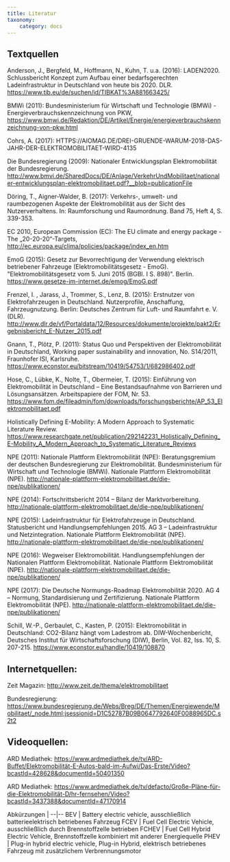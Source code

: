 ```yaml
---
title: Literatur
taxonomy:
    category: docs
---
```


## Textquellen

Anderson, J., Bergfeld, M., Hoffmann, N., Kuhn, T. u.a. (2016): LADEN2020. Schlussbericht Konzept zum Aufbau einer bedarfsgerechten Ladeinfrastruktur in Deutschland von heute bis 2020. DLR. https://www.tib.eu/de/suchen/id/TIBKAT%3A881663425/

BMWi (2011): Bundesministerium für Wirtschaft und Technologie (BMWi) - Energieverbrauchskennzeichnung von PKW, https://www.bmwi.de/Redaktion/DE/Artikel/Energie/energieverbrauchskennzeichnung-von-pkw.html

Cohrs, A. (2017): HTTPS://AIOMAG.DE/DREI-GRUENDE-WARUM-2018-DAS-JAHR-DER-ELEKTROMOBILITAET-WIRD-4135

Die Bundesregierung (2009): Nationaler Entwicklungsplan Elektromobilität der Bundesregierung. http://www.bmvi.de/SharedDocs/DE/Anlage/VerkehrUndMobilitaet/nationaler-entwicklungsplan-elektromobilitaet.pdf?__blob=publicationFile

Döring, T., Aigner-Walder, B. (2017): Verkehrs-, umwelt- und raumbezogenen Aspekte der Elektromobilität aus der Sicht des Nutzerverhaltens. In: Raumforschung und Raumordnung. Band 75, Heft 4, S. 339-353.

EC 2010, European Commission (EC): The EU climate and energy package - The „20-20-20“-Targets, http://ec.europa.eu/clima/policies/package/index_en.htm

EmoG (2015): Gesetz zur Bevorrechtigung der Verwendung elektrisch betriebener Fahrzeuge (Elektromobilitätsgesetz - EmoG). "Elektromobilitätsgesetz vom 5. Juni 2015 (BGBl. I S. 898)". Berlin. https://www.gesetze-im-internet.de/emog/EmoG.pdf

Frenzel, I. , Jarass, J., Trommer, S., Lenz, B. (2015): Erstnutzer von Elektrofahrzeugen in Deutschland. Nutzerprofile, Anschaffung, Fahrzeugnutzung. Berlin: Deutsches Zentrum für Luft- und Raumfahrt e. V. (DLR). http://www.dlr.de/vf/Portaldata/12/Resources/dokumente/projekte/pakt2/Ergebnisbericht_E-Nutzer_2015.pdf

Gnann, T., Plötz, P. (2011): Status Quo und Perspektiven der Elektromobilität in Deutschland, Working paper sustainability and innovation, No. S14/2011, Fraunhofer ISI, Karlsruhe. https://www.econstor.eu/bitstream/10419/54753/1/682986402.pdf

Hose, C., Lübke, K., Nolte, T., Obermeier, T. (2015): Einführung von Elektromobilität in Deutschland – Eine Bestandsaufnahme von Barrieren und Lösungsansätzen. Arbeitspapiere der FOM, Nr. 53. https://www.fom.de/fileadmin/fom/downloads/forschungsberichte/AP_53_Elektromobilitaet.pdf

Holistically Defining E-Mobility: A Modern Approach to Systematic Literature Review. https://www.researchgate.net/publication/292142231_Holistically_Defining_E-Mobility_A_Modern_Approach_to_Systematic_Literature_Reviews

NPE (2011): Nationale Plattform Elektromobilität (NPE): Beratungsgremium der deutschen Bundesregierung zur Elektromobilität. Bundesministerium für Wirtschaft und Technologie (BMWi). Nationale Plattform Elektromobilität (NPE). http://nationale-plattform-elektromobilitaet.de/die-npe/publikationen/

NPE (2014): Fortschrittsbericht 2014 – Bilanz der Marktvorbereitung. http://nationale-plattform-elektromobilitaet.de/die-npe/publikationen/

NPE (2015): Ladeinfrastruktur für Elektrofahrzeuge in Deutschland. Statusbericht und Handlungsempfehlungen 2015. AG 3 – Ladeinfrastruktur und Netzintegration. Nationale Plattform Elektromobilität (NPE). http://nationale-plattform-elektromobilitaet.de/die-npe/publikationen/

NPE (2016): Wegweiser Elektromobilität. Handlungsempfehlungen der Nationalen Plattform Elektromobilität. Nationale Plattform Elektromobilität (NPE). http://nationale-plattform-elektromobilitaet.de/die-npe/publikationen/

NPE (2017): Die Deutsche Normungs-Roadmap Elektromobilität 2020. AG 4 – Normung, Standardisierung und Zertifizierung. Nationale Plattform Elektromobilität (NPE). http://nationale-plattform-elektromobilitaet.de/die-npe/publikationen/

Schill, W.-P., Gerbaulet, C., Kasten, P. (2015): Elektromobilität in Deutschland: CO2-Bilanz hängt vom Ladestrom ab. DIW-Wochenbericht, Deutsches Institut für Wirtschaftsforschung (DIW), Berlin, Vol. 82, Iss. 10, S. 207-215. https://www.econstor.eu/handle/10419/108870

## Internetquellen:

Zeit Magazin: http://www.zeit.de/thema/elektromobilitaet

Bundesregierung: https://www.bundesregierung.de/Webs/Breg/DE/Themen/Energiewende/Mobilitaet/_node.html;jsessionid=D1C52787B09B0647792640F0088965DC.s2t2

## Videoquellen:

ARD Mediathek: https://www.ardmediathek.de/tv/ARD-Buffet/Elektromobilität-E-Autos-bald-im-Aufwi/Das-Erste/Video?bcastId=428628&documentId=50401350

ARD Mediathek: https://www.ardmediathek.de/tv/defacto/Große-Pläne-für-die-Elektromobilität-D/hr-fernsehen/Video?bcastId=3437388&documentId=47170914


Abkürzungen  |
--|--
BEV  |  Battery electric vehicle, ausschließlich batterieelektrisch betriebenes Fahrzeug
FCEV  |  Fuel Cell Electric Vehicle, ausschließlich durch Brennstoffzelle betrieben
FCHEV  |  Fuel Cell Hybrid Electric Vehicle, Brennstoffzelle kombiniert mit anderer Energiequelle
PHEV  |  Plug-in hybrid electric vehicle, Plug-in Hybrid, elektrisch betriebenes Fahrzeug mit zusätzlichem Verbrennungsmotor
